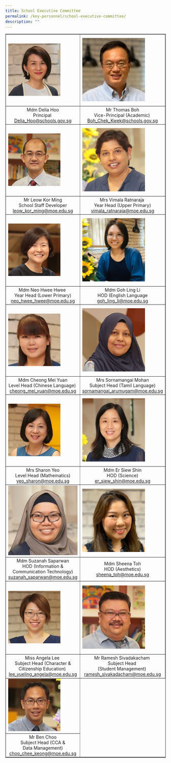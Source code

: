 ```yaml
---
title: School Executive Committee
permalink: /key-personnel/school-executive-committee/
description: ""
---
```

<table border="1" cellspacing="0">
<tbody>
<tr>
<td><img src="/images/Mdm%20Delia%20Hoo.jpg" /></td>
<td><img style ="width: 78%;" src="/images/Mr Thomas Boh ii.jpg" /></td>
<td><img style ="width: 85%;" src="/images/Ms Jasmine Tan.jpg" /></td>
</tr>
 <td style="text-align: center;">Mdm Delia Hoo<br />Principal&nbsp;<br /><a href="mailto:Delia_Hoo@schools.gov.sg" target="">Delia_Hoo@schools.gov.sg</a></td>
<td style="text-align: center;">Mr Thomas Boh <br />Vice-Principal (Academic)&nbsp;<br /><a href="mailto:Boh_Chek_Keow@schools.gov.sg" target="">Boh_Chek_Kwek@schools.gov.sg</a></td>
<td style="text-align: center;">
<div> Ms Jasmine Tan</div>
<div>Vice-Principal (Administration)</div>
<div><a href="mailto:tan_ai_choo@schools.gov.sg" target="">Tan_Ai_Choo@schools.gov.sg</a></div>
</td>

<tr>
<td><img src="/images/Mr%20Leow%20Kor%20Ming.jpg" /></td>
<td><img style ="width: 78%;" src="/images/Mrs%20Vimala%20Ratnaraja.jpg"  /></td>
<td><img style ="width: 85%;" src="/images/Mrs%20Vimala%20Ratnaraja.jpg" /></td>
</tr>
<tr>
<td style="text-align: center;">
<div>Mr Leow Kor Ming</div>
<div>School Staff  Developer</div>
<div><a href="mailto:leow_kor_ming@moe.edu.sg" target="">leow_kor_ming@moe.edu.sg</a></div>
</td>
<td style="text-align: center;">
<div>Mrs Vimala Ratnaraja&nbsp</div>
<div>Year Head (Upper Primary)</div>
<div><a href="mailto:vimala_ratnaramoe.edu.sg@moe.edu.sg" target="">vimala_ratnaraja@moe.edu.sg</a></div>
</td>
<td style="text-align: center;">
<div>Mrs Vimala Ratnaraja&nbsp;</div>
<div>Year Head (Upper Primary)&nbsp;</div>
<div><a href="mailto:vimala_ratnaraja@moe.edu.sg" target="">vimala_ratnaraja@moe.edu.sg</a></div>
</td>
</tr>
<tr>
<td><img src="/images/Mdm%20Neo%20Hwee%20Hwee.jpg" /></td>
<td><img style ="width: 78%;" src="/images/Ms%20Goh%20Ling%20Li.png" /></td>
<td><img style ="width: 85%;" src="/images/Mr%20Eric%20Lee.jpg" /></td>
</tr>
<tr>
<td style="text-align: center;">Mdm Neo Hwee Hwee&nbsp;<br />Year Head (Lower Primary)<br /><a href="mailto:neo_hwee_hwee@moe.edu.sg" target="">neo_hwee_hwee@moe.edu.sg</a></td>
<td style="text-align: center;">Mdm Goh Ling Li<br />HOD (English Language<br /><a href="mailto:goh_ling_li@moe.edu.sg" target="">goh_ling_li@moe.edu.sg</a></td>
<td style="text-align: center;">Mr Eric Lee&nbsp;<br />HOD (Mother Tongue Language)<br /><a href="mailto:lee_seh_lat@moe.edu.sg" target="">lee_seh_lat@moe.edu.sg</a></td>
</tr>
<tr>
<td><img src="/images/Cheong Mei Yuan.jpg" /></td>
<td><img style ="width: 78%;" src="/images/Mdm%20Sabariah%20Abdullah.jpg" /></td>
<td><img style ="width: 85%;" src="/images/Mrs%20Sornamangai%20Mohan.jpg" /></td>
</tr>
<tr>
<td style="text-align: center;">Mdm Cheong Mei Yuan<br />Level Head (Chinese Language)&nbsp;<br /><a href="mailto:cheong_mei_yuan@moe.edu.sg" target="">cheong_mei_yuan@moe.edu.sg</a></td>
<td style="text-align: center;">
<div>Mrs Sornamangai Mohan</div>
<div>Subject Head (Tamil Language)</div>
<div><a href="mailto:sornamangai_arumugam@moe.edu.sg" target="">sornamangai_arumugam@moe.edu.sg</a></div>
</td>
<td style="text-align: center;">Mrs Sornamangai Mohan<br />Subject Head (Tamil Language)<br /><a href="mailto:sornamangai_arumugam@moe.edu.sg" target="">sornamangai_arumugam@moe.edu.sg</a></td>
</tr>
<tr>
<td><img src="/images/Mrs%20Sharon%20Yeo.jpg" /></td>
<td><img style ="width: 78%;" src="/images/Mdm%20Er%20Siew%20Shin.jpg" /></td>
<td><img style ="width: 85%;"  src="/images/Mr%20Ivan%20Ng.jpg" /></td>
</tr>
<tr>
<td style="text-align: center;">Mrs Sharon Yeo<br />Level Head (Mathematics)<br /><a href="mailto:yeo_sharon@moe.edu.sg" target="">yeo_sharon@moe.edu.sg</a></td>
<td style="text-align: center;">Mdm Er Siew Shin<br />HOD (Science)<br /><a href="mailto:er_siew_shin@moe.edu.sg" target="">er_siew_shin@moe.edu.sg</a></td>
<td style="text-align: center;">Mr Ivan Ng<br />Level Head (Science)<br /><a href="mailto:ivan_ng_yong_leng@moe.edu.sg" target="">ivan_ng_yong_leng@moe.edu.sg</a></td>
</tr>
<tr>
<td><img style ="width: 150%;" src="/images/Mdm%20Suzanah%20Saparwan.jpg" /></td>
<td><img style ="width: 78%;" src="/images/Mdm%20Sheena%20Toh.jpg" /></td>
<td><img style ="width: 85%;" src="/images/Mrs%20Fion%20Ho.png" /></td>
</tr>
<tr>
<td style="text-align: center;">
<div>Mdm Suzanah Saparwan<br />HOD (Information &amp; Communication Technology)<br /><a href="mailto:suzanah_saparwan@moe.edu.sg" target="">suzanah_saparwan@moe.edu.sg</a></div>
</td>
<td style="text-align: center;">Mdm Sheena Toh<br />HOD (Aesthetics)<br /><a href="mailto:sheena_toh@moe.edu.sg" target="">sheena_toh@moe.edu.sg</a></td>
<td style="text-align: center;">Mrs Fion Ho&nbsp;<br />HOD (Character &amp; Citizenship Education)&nbsp;<br /><a href="mailto:lim_ser_yee@moe.edu.sg" target="">lim_ser_yee@moe.edu.sg</a></td>
</tr>
<tr>
<td><img src="/images/Miss%20Angela%20Lee.jpg" /></td>
<td><img style ="width: 78%;" src="/images/Mr%20Ramesh%20Sivakadacham.jpg" /></td>
<td><img style ="width: 87%;"  src="/images/Jan%20Hu.jpg" /></td>
</tr>
<tr>
<td style="text-align: center;">Miss Angela Lee&nbsp;<br />Subject Head (Character &amp; Citizenship Education)&nbsp;<br /><a href="mailto:lee_yueling_angela@moe.edu.sg" target="">lee_yueling_angela@moe.edu.sg</a></td>
<td style="text-align: center;">Mr Ramesh Sivadakacham&nbsp;<br />Subject Head&nbsp;<br />(Student Management)&nbsp;<br /><a href="mailto:ramesh_sivakadacham@moe.edu.sg" target="">ramesh_sivakadacham@moe.edu.sg</a></td>
<td style="text-align: center;">Ms Jan Hu Wen Ying;<br />HOD (PE & CCA)<br /><a href="mailto:jan_hu_wen_ying@moe.edu.sg" target="">jan_hu_wen_ying@moe.edu.sg</a></td>
</tr>
	

<td><img src="/images/Mr%20Ben%20Choo.jpg" /></td>


<tr>
<td style="text-align: center;">Mr Ben Choo<br />Subject Head (CCA &amp;<br />Data Management)<br /><a href="mailto:choo_chee_keong@moe.edu.sg" target="">choo_chee_keong@moe.edu.sg</a></td>